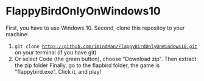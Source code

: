# FlappyBirdOnlyOnWindows10

First, you have to use Windows 10.
Second, clone this repositoy to your machine:
  1. <code>git clone https://github.com/imindMan/FlappyBirdOnlyOnWindows10.git</code> on your terminal (if you have git)
  2. Or select Code (the green button), choose "Download zip". Then extract the zip folder
Finally, go to the flapbird folder, the game is "flappybird.exe". Click it, and play!
